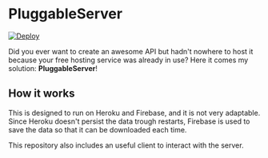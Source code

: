 # PluggableServer

[![Deploy](https://www.herokucdn.com/deploy/button.svg)](https://heroku.com/deploy)

Did you ever want to create an awesome API but hadn't nowhere to host it because your free hosting service was already in use? Here it comes my solution: **PluggableServer**!

## How it works
This is designed to run on Heroku and Firebase, and it is not very adaptable. Since Heroku doesn't persist the data trough restarts, Firebase is used to save the data so that it can be downloaded each time.

This repository also includes an useful client to interact with the server.
